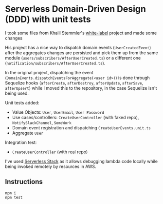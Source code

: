 # Serverless Domain-Driven Design (DDD) with unit tests
I took some files from Khalil Stemmler's [white-label](https://github.com/stemmlerjs/white-label) project and made some changes

His project has a nice way to dispatch domain events (`UserCreatedEvent`) after the aggregates changes are persisted and pick them up from the same module (`users/subscribers/AfterUserCreated.ts`) or a different one (`notification/subscribers/AfterUserCreated.ts`).

In the original project, dispatching the event (`DomainEvents.dispatchEventsForAggregate(<user id>)`) is done through Sequelize hooks (`afterCreate`, `afterDestroy`, `afterUpdate`, `afterSave`, `afterUpsert`) while I moved this to the repository, in the case Sequelize isn't being used.

Unit tests added:
* Value Objects: `User`, `UserEmail`, `User Password`
* Use cases/controllers: `CreateUserController` (with faked repo), `NotifySlackChannel`, `SomeWork`
* Domain event registration and dispatching `CreateUserEvents.unit.ts`
* Aggregate `User`

Integration test:
* `CreateUserController` (with real repo)

I've used [Serverless Stack](https://serverless-stack.com) as it allows debugging lambda code locally while being invoked remotely by resources in AWS.

## Instructions
```
npm i
npm test 
```
